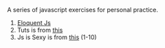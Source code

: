 A series of javascript exercises for personal practice. 

1. [Eloquent Js](http://eloquentjavascript.net)
2. Tuts is from [this](http://code.tutsplus.com/articles/become-a-professional-javascript-developer-with-tuts-courses--cms-21095)
3. Js is Sexy is from [this](http://javascriptissexy.com/16-javascript-concepts-you-must-know-well/) (1-10)